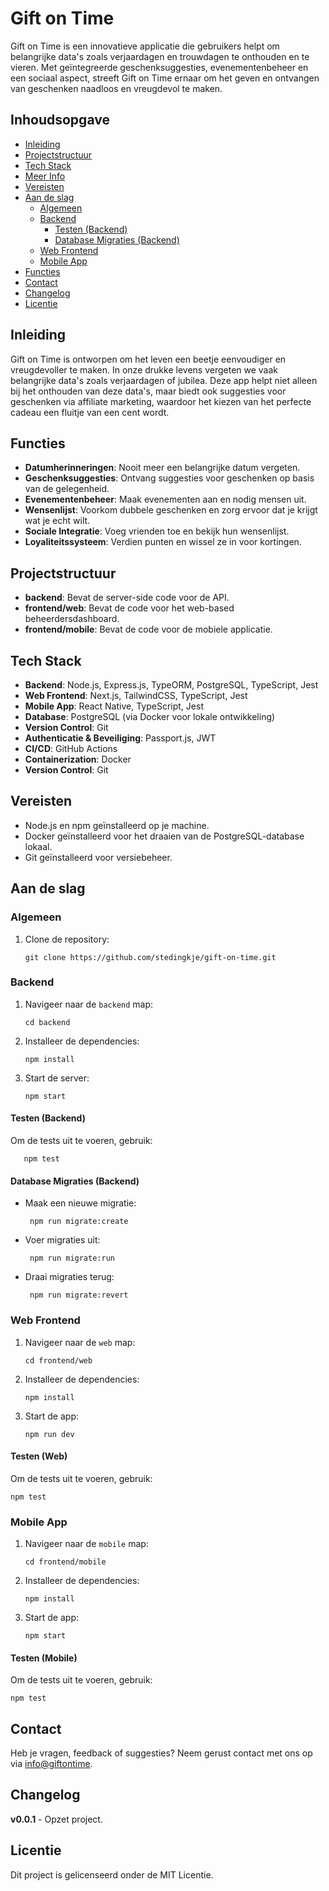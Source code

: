 # Gift on Time

Gift on Time is een innovatieve applicatie die gebruikers helpt om belangrijke data's zoals verjaardagen en trouwdagen te onthouden en te vieren. Met geïntegreerde geschenksuggesties, evenementenbeheer en een sociaal aspect, streeft Gift on Time ernaar om het geven en ontvangen van geschenken naadloos en vreugdevol te maken.

## Inhoudsopgave

- [Inleiding](#inleiding)
- [Projectstructuur](#projectstructuur)
- [Tech Stack](#tech-stack)
- [Meer Info](#meer-info)
- [Vereisten](#vereisten)
- [Aan de slag](#aan-de-slag)
  - [Algemeen](#algemeen)
  - [Backend](#backend)
    - [Testen (Backend)](#testen-backend)
    - [Database Migraties (Backend)](#database-migraties-backend)
  - [Web Frontend](#web-frontend)
  - [Mobile App](#mobile-app)
- [Functies](#functies)
- [Contact](#contact)
- [Changelog](#changelog)
- [Licentie](#licentie)

## Inleiding

Gift on Time is ontworpen om het leven een beetje eenvoudiger en vreugdevoller te maken. In onze drukke levens vergeten we vaak belangrijke data's zoals verjaardagen of jubilea. Deze app helpt niet alleen bij het onthouden van deze data's, maar biedt ook suggesties voor geschenken via affiliate marketing, waardoor het kiezen van het perfecte cadeau een fluitje van een cent wordt.

## Functies

- **Datumherinneringen**: Nooit meer een belangrijke datum vergeten.
- **Geschenksuggesties**: Ontvang suggesties voor geschenken op basis van de gelegenheid.
- **Evenementenbeheer**: Maak evenementen aan en nodig mensen uit.
- **Wensenlijst**: Voorkom dubbele geschenken en zorg ervoor dat je krijgt wat je echt wilt.
- **Sociale Integratie**: Voeg vrienden toe en bekijk hun wensenlijst.
- **Loyaliteitssysteem**: Verdien punten en wissel ze in voor kortingen.

## Projectstructuur

- **backend**: Bevat de server-side code voor de API.
- **frontend/web**: Bevat de code voor het web-based beheerdersdashboard.
- **frontend/mobile**: Bevat de code voor de mobiele applicatie.

## Tech Stack

- **Backend**: Node.js, Express.js, TypeORM, PostgreSQL, TypeScript, Jest
- **Web Frontend**: Next.js, TailwindCSS, TypeScript, Jest
- **Mobile App**: React Native, TypeScript, Jest
- **Database**: PostgreSQL (via Docker voor lokale ontwikkeling)
- **Version Control**: Git
- **Authenticatie & Beveiliging**: Passport.js, JWT
- **CI/CD**: GitHub Actions
- **Containerization**: Docker
- **Version Control**: Git

## Vereisten

- Node.js en npm geïnstalleerd op je machine.
- Docker geïnstalleerd voor het draaien van de PostgreSQL-database lokaal.
- Git geïnstalleerd voor versiebeheer.

## Aan de slag

### Algemeen

1. Clone de repository: 

       git clone https://github.com/stedingkje/gift-on-time.git

### Backend

1. Navigeer naar de `backend` map: 

       cd backend

2. Installeer de dependencies: 

       npm install

3. Start de server: 

       npm start

#### Testen (Backend)

Om de tests uit te voeren, gebruik: 

       npm test

#### Database Migraties (Backend)

- Maak een nieuwe migratie: 

       npm run migrate:create

- Voer migraties uit: 

       npm run migrate:run

- Draai migraties terug: 

       npm run migrate:revert

### Web Frontend

1. Navigeer naar de `web` map: 

       cd frontend/web

2. Installeer de dependencies: 

       npm install

3. Start de app: 

       npm run dev

#### Testen (Web)

Om de tests uit te voeren, gebruik: 

    npm test

### Mobile App

1. Navigeer naar de `mobile` map: 

       cd frontend/mobile

2. Installeer de dependencies: 

       npm install

3. Start de app: 

       npm start

#### Testen (Mobile)

Om de tests uit te voeren, gebruik: 

    npm test

## Contact

Heb je vragen, feedback of suggesties? Neem gerust contact met ons op via [info@giftontime](mailto:info@giftontime).

## Changelog

**v0.0.1** - Opzet project.

## Licentie

Dit project is gelicenseerd onder de MIT Licentie.
